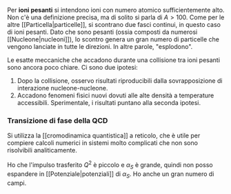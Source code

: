 Per **ioni pesanti** si intendono ioni con numero atomico sufficientemente alto. Non c'è una definizione precisa, ma di solito si parla di $A>100$. Come per le altre [[Particella|particelle]], si scontrano due fasci continui, in questo caso di ioni pesanti. Dato che sono pesanti (ossia composti da numerosi [[Nucleone|nucleoni]]), lo scontro genera un gran numero di particelle che vengono lanciate in tutte le direzioni. In altre parole, "esplodono".

Le esatte meccaniche che accadono durante una collisione tra ioni pesanti sono ancora poco chiare. Ci sono due ipotesi:
1. Dopo la collisione, osservo risultati riproducibili dalla sovrapposizione di interazione nucleone-nucleone.
2. Accadono fenomeni fisici nuovi dovuti alle alte densità a temperature accessibili.
Sperimentale, i risultati puntano alla seconda ipotesi.
### Transizione di fase della QCD
Si utilizza la [[cromodinamica quantistica]] a reticolo, che è utile per compiere calcoli numerici in sistemi molto complicati che non sono risolvibili analiticamente.

Ho che l'impulso trasferito $Q^{2}$ è piccolo e $\alpha_{S}$ è grande, quindi non posso espandere in [[Potenziale|potenziali]] di $\alpha_{S}$. Ho anche un gran numero di campi.